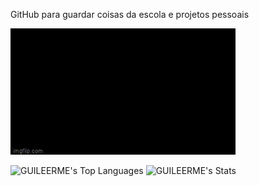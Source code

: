 <p> GitHub para guardar coisas da escola e projetos pessoais</p>

<img src="/assets/hello-world-seytonic.gif">

![GUILEERME's Top Languages](https://github-readme-stats.vercel.app/api/top-langs/?username=GUILEERME&theme=vue-dark&show_icons=true&hide_border=false&layout=compact)
![GUILEERME's Stats](https://github-readme-stats.vercel.app/api?username=GUILEERME&theme=vue-dark&show_icons=true&hide_border=true&count_private=true)

